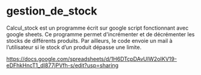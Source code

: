 # gestion_de_stock
Calcul_stock est un programme écrit sur google script fonctionnant avec google sheets.
Ce programme permet d'incrémenter et de décrémenter les stocks de différents produits. Par ailleurs, le code envoie un mail à l’utilisateur si le stock d’un produit dépasse une limite.

https://docs.google.com/spreadsheets/d/1H6DTcpDAvUIW2oIKV19-eDFhkHncT1_dI877jPVfh-s/edit?usp=sharing
